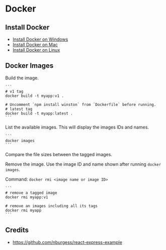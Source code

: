 # Docker

## Install Docker

- [Install Docker on Windows](https://runnable.com/docker/install-docker-on-windows-10)
- [Install Docker on Mac](https://runnable.com/docker/install-docker-on-macos)
- [Install Docker on Linux](https://runnable.com/docker/install-docker-on-linux)


## Docker Images

Build the image.

    ```
    # v1 tag
    docker build -t myapp:v1 .

    # Uncomment `npm install winston` from `Dockerfile` before running.
    # latest tag
    docker build -t myapp:latest .
    ```

List the available images. This will display the images IDs and names.

    ```
    docker images
    ```
Compare the file sizes between the tagged images.

Remove the image. Use the image ID and name shown after running `docker images`.

Command: `docker rmi <image name or image ID>`

    ```
    # remove a tagged image
    docker rmi myapp:v1

    # remove an images including all its tags
    docker rmi myapp
    ```


## Credits
- https://github.com/nburgess/react-express-example